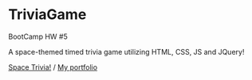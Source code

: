 # TriviaGame
BootCamp HW #5

A space-themed timed trivia game utilizing HTML, CSS, JS and JQuery!

[Space Trivia!](https://alrewi.github.io/TriviaGame/) / [My portfolio](https://alrewi.github.io/Responsive-Portfolio/)
